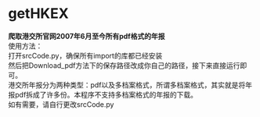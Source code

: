 # getHKEX
**爬取港交所官网2007年6月至今所有pdf格式的年报**</br>
使用方法：</br>
打开srcCode.py，确保所有import的库都已经安装</br>
然后把Download_pdf方法下的保存路径改成你自己的路径，接下来直接运行即可。</br>
港交所年报分为两种类型：pdf以及多档案格式，所谓多档案格式，其实就是将年报pdf拆成了许多份。本程序不支持多档案格式的年报的下载。</br>如有需要，请自行更改srcCode.py

